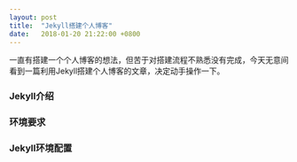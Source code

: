 ```yaml
---
layout: post
title:  "Jekyll搭建个人博客"
date:   2018-01-20 21:22:00 +0800
---
```

 一直有搭建一个个人博客的想法，但苦于对搭建流程不熟悉没有完成，今天无意间看到一篇利用Jekyll搭建个人博客的文章，决定动手操作一下。

### Jekyll介绍

### 环境要求

### Jekyll环境配置
